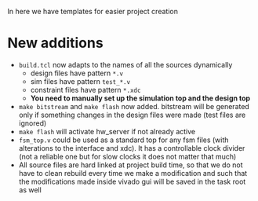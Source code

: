 In here we have templates for easier project creation

# New additions
- ```build.tcl``` now adapts to the names of all the sources dynamically
    - design files have pattern ```*.v```
    - sim files have pattern ```test_*.v```
    - constraint files have pattern ```*.xdc```
    - **You need to manually set up the simulation top and the design top**
- ```make bitstream``` and ```make flash``` now added. bitstream will be generated only if something changes in the design files were made (test files are ignored)
- ```make flash``` will activate hw_server if not already active
- ```fsm_top.v``` could be used as a standard top for any fsm files (with alterations to the interface and xdc). It has a controllable clock divider (not a reliable one but for slow clocks it does not matter that much)
- All source files are hard linked at project build time, so that we do not have to clean rebuild every time we make a modification and such that the modifications made inside vivado gui will be saved in the task root as well